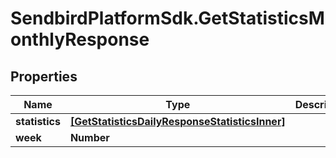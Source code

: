 # SendbirdPlatformSdk.GetStatisticsMonthlyResponse

## Properties

Name | Type | Description | Notes
------------ | ------------- | ------------- | -------------
**statistics** | [**[GetStatisticsDailyResponseStatisticsInner]**](GetStatisticsDailyResponseStatisticsInner.md) |  | [optional] 
**week** | **Number** |  | [optional] 


